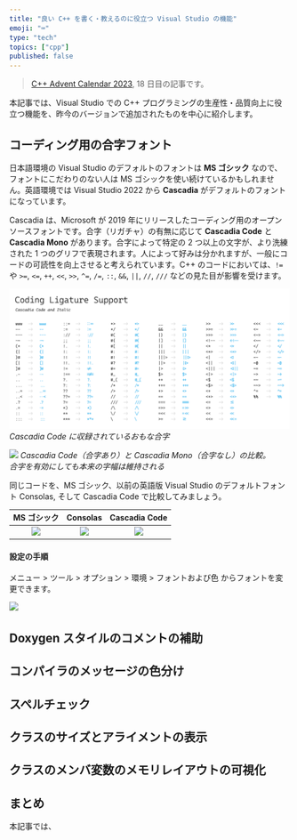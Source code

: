 ```yaml
---
title: "良い C++ を書く・教えるのに役立つ Visual Studio の機能"
emoji: "⌨️"
type: "tech"
topics: ["cpp"]
published: false
---
```


> [C++ Advent Calendar 2023](https://qiita.com/advent-calendar/2023/cxx), 18 日目の記事です。

本記事では、Visual Studio での C++ プログラミングの生産性・品質向上に役立つ機能を、昨今のバージョンで追加されたものを中心に紹介します。

## コーディング用の合字フォント
日本語環境の Visual Studio のデフォルトのフォントは **MS ゴシック** なので、フォントにこだわりのない人は MS ゴシックを使い続けているかもしれません。英語環境では Visual Studio 2022 から **Cascadia** がデフォルトのフォントになっています。

Cascadia は、Microsoft が 2019 年にリリースしたコーディング用のオープンソースフォントです。合字（リガチャ）の有無に応じて **Cascadia Code** と **Cascadia Mono** があります。合字によって特定の 2 つ以上の文字が、より洗練された 1 つのグリフで表現されます。人によって好みは分かれますが、一般にコードの可読性を向上させると考えられています。C++ のコードにおいては、`!=` や `>=`, `<=`, `++`, `<<`, `>>`, `^=`, `/=`, `::`, `&&`, `||`, `//`, `///` などの見た目が影響を受けます。

![](https://raw.githubusercontent.com/microsoft/cascadia-code/main/images/ligatures.png)
*Cascadia Code に収録されているおもな合字*

![](https://storage.googleapis.com/zenn-user-upload/b1655934400b-20231218.gif)
*Cascadia Code（合字あり）と Cascadia Mono（合字なし）の比較。<br>合字を有効にしても本来の字幅は維持される*

同じコードを、MS ゴシック、以前の英語版 Visual Studio のデフォルトフォント Consolas, そして Cascadia Code で比較してみましょう。

| MS ゴシック | Consolas | Cascadia Code |
|:--:|:--:|:--:|
| ![](https://storage.googleapis.com/zenn-user-upload/a46eaa30efa0-20231218.png) | ![](https://storage.googleapis.com/zenn-user-upload/d7ce83191a5c-20231218.png) | ![](https://storage.googleapis.com/zenn-user-upload/e47b6127db5f-20231218.png) |

#### 設定の手順
メニュー > ツール > オプション > 環境 > フォントおよび色 からフォントを変更できます。

![](https://storage.googleapis.com/zenn-user-upload/1bf510e2d084-20231218.png)

## Doxygen スタイルのコメントの補助



## コンパイラのメッセージの色分け



## スペルチェック



## クラスのサイズとアライメントの表示



## クラスのメンバ変数のメモリレイアウトの可視化



## まとめ
本記事では、

